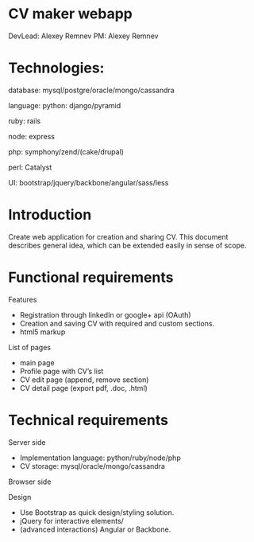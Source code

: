 # CV maker webapp
DevLead:  Alexey Remnev
PM: Alexey Remnev

# Technologies: 
database: mysql/postgre/oracle/mongo/cassandra

language: 
python: django/pyramid

ruby: rails

node: express

php: symphony/zend/(cake/drupal)

perl: Catalyst

UI: bootstrap/jquery/backbone/angular/sass/less

# Introduction
Create web application for creation and sharing CV. This document describes general idea, which can be extended easily in sense of scope.
# Functional requirements
Features

- Registration through linkedIn or google+ api (OAuth)
- Creation and saving CV with required and custom sections.
- html5 markup

List of pages

- main page
- Profile page with CV’s list
- CV edit page (append, remove section)
- CV detail page (export pdf, .doc, .html)

# Technical requirements
Server side

- Implementation language: python/ruby/node/php
- CV storage: mysql/oracle/mongo/cassandra

Browser side

Design
- Use Bootstrap as quick design/styling solution.
- jQuery for interactive elements/
- (advanced interactions) Angular or Backbone.
